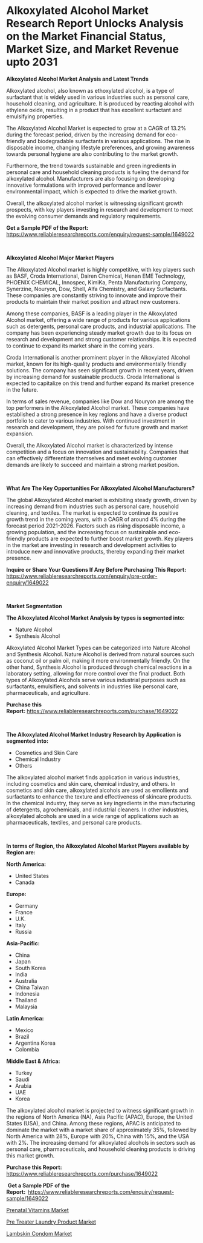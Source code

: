 <p><h1>Alkoxylated Alcohol Market Research Report Unlocks Analysis on the Market Financial Status, Market Size, and Market Revenue upto 2031</h1></p><p><strong>Alkoxylated Alcohol Market Analysis and Latest Trends</strong></p>
<p><p>Alkoxylated alcohol, also known as ethoxylated alcohol, is a type of surfactant that is widely used in various industries such as personal care, household cleaning, and agriculture. It is produced by reacting alcohol with ethylene oxide, resulting in a product that has excellent surfactant and emulsifying properties.</p><p>The Alkoxylated Alcohol Market is expected to grow at a CAGR of 13.2% during the forecast period, driven by the increasing demand for eco-friendly and biodegradable surfactants in various applications. The rise in disposable income, changing lifestyle preferences, and growing awareness towards personal hygiene are also contributing to the market growth.</p><p>Furthermore, the trend towards sustainable and green ingredients in personal care and household cleaning products is fueling the demand for alkoxylated alcohol. Manufacturers are also focusing on developing innovative formulations with improved performance and lower environmental impact, which is expected to drive the market growth.</p><p>Overall, the alkoxylated alcohol market is witnessing significant growth prospects, with key players investing in research and development to meet the evolving consumer demands and regulatory requirements.</p></p>
<p><strong>Get a Sample PDF of the Report:&nbsp;</strong> <a href="https://www.reliableresearchreports.com/enquiry/request-sample/1649022">https://www.reliableresearchreports.com/enquiry/request-sample/1649022</a></p>
<p>&nbsp;</p>
<p><strong>Alkoxylated Alcohol Major Market Players</strong></p>
<p><p>The Alkoxylated Alcohol market is highly competitive, with key players such as BASF, Croda International, Dairen Chemical, Henan EME Technology, PHOENIX CHEMICAL, Innospec, KimiKa, Penta Manufacturing Company, Synerzine, Nouryon, Dow, Shell, Alfa Chemistry, and Galaxy Surfactants. These companies are constantly striving to innovate and improve their products to maintain their market position and attract new customers.</p><p>Among these companies, BASF is a leading player in the Alkoxylated Alcohol market, offering a wide range of products for various applications such as detergents, personal care products, and industrial applications. The company has been experiencing steady market growth due to its focus on research and development and strong customer relationships. It is expected to continue to expand its market share in the coming years.</p><p>Croda International is another prominent player in the Alkoxylated Alcohol market, known for its high-quality products and environmentally friendly solutions. The company has seen significant growth in recent years, driven by increasing demand for sustainable products. Croda International is expected to capitalize on this trend and further expand its market presence in the future.</p><p>In terms of sales revenue, companies like Dow and Nouryon are among the top performers in the Alkoxylated Alcohol market. These companies have established a strong presence in key regions and have a diverse product portfolio to cater to various industries. With continued investment in research and development, they are poised for future growth and market expansion.</p><p>Overall, the Alkoxylated Alcohol market is characterized by intense competition and a focus on innovation and sustainability. Companies that can effectively differentiate themselves and meet evolving customer demands are likely to succeed and maintain a strong market position.</p></p>
<p>&nbsp;</p>
<p><strong>What Are The Key Opportunities For Alkoxylated Alcohol Manufacturers?</strong></p>
<p><p>The global Alkoxylated Alcohol market is exhibiting steady growth, driven by increasing demand from industries such as personal care, household cleaning, and textiles. The market is expected to continue its positive growth trend in the coming years, with a CAGR of around 4% during the forecast period 2021-2026. Factors such as rising disposable income, a growing population, and the increasing focus on sustainable and eco-friendly products are expected to further boost market growth. Key players in the market are investing in research and development activities to introduce new and innovative products, thereby expanding their market presence.</p></p>
<p><strong>Inquire or Share Your Questions If Any Before Purchasing This Report:</strong> <a href="https://www.reliableresearchreports.com/enquiry/pre-order-enquiry/1649022">https://www.reliableresearchreports.com/enquiry/pre-order-enquiry/1649022</a></p>
<p>&nbsp;</p>
<p><strong>Market Segmentation</strong></p>
<p><strong>The Alkoxylated Alcohol Market Analysis by types is segmented into:</strong></p>
<p><ul><li>Nature Alcohol</li><li>Synthesis Alcohol</li></ul></p>
<p><p>Alkoxylated Alcohol Market Types can be categorized into Nature Alcohol and Synthesis Alcohol. Nature Alcohol is derived from natural sources such as coconut oil or palm oil, making it more environmentally friendly. On the other hand, Synthesis Alcohol is produced through chemical reactions in a laboratory setting, allowing for more control over the final product. Both types of Alkoxylated Alcohols serve various industrial purposes such as surfactants, emulsifiers, and solvents in industries like personal care, pharmaceuticals, and agriculture.</p></p>
<p><strong>Purchase this Report:&nbsp;</strong><a href="https://www.reliableresearchreports.com/purchase/1649022">https://www.reliableresearchreports.com/purchase/1649022</a></p>
<p>&nbsp;</p>
<p><strong>The Alkoxylated Alcohol Market Industry Research by Application is segmented into:</strong></p>
<p><ul><li>Cosmetics and Skin Care</li><li>Chemical Industry</li><li>Others</li></ul></p>
<p><p>The alkoxylated alcohol market finds application in various industries, including cosmetics and skin care, chemical industry, and others. In cosmetics and skin care, alkoxylated alcohols are used as emollients and surfactants to enhance the texture and effectiveness of skincare products. In the chemical industry, they serve as key ingredients in the manufacturing of detergents, agrochemicals, and industrial cleaners. In other industries, alkoxylated alcohols are used in a wide range of applications such as pharmaceuticals, textiles, and personal care products.</p></p>
<p>&nbsp;</p>
<p><strong>In terms of Region, the Alkoxylated Alcohol Market Players available by Region are:</strong></p>
<p>
    <p> <strong> North America: </strong>
        <ul>
            <li>United States</li>
            <li>Canada</li>
        </ul>
        </p> 
    <p> <strong> Europe: </strong>
        <ul>
            <li>Germany</li>
            <li>France</li>
            <li>U.K.</li>
            <li>Italy</li>
            <li>Russia</li>
        </ul>
        </p> 
    <p> <strong> Asia-Pacific: </strong>
        <ul>
            <li>China</li>
            <li>Japan</li>
            <li>South Korea</li>
            <li>India</li>
            <li>Australia</li>
            <li>China Taiwan</li>
            <li>Indonesia</li>
            <li>Thailand</li>
            <li>Malaysia</li>
        </ul>
        </p> 
    <p> <strong> Latin America: </strong>
        <ul>
            <li>Mexico</li>
            <li>Brazil</li>
            <li>Argentina Korea</li>
            <li>Colombia</li>
        </ul>
        </p> 
    <p> <strong> Middle East & Africa: </strong>
        <ul>
            <li>Turkey</li>
            <li>Saudi</li>
            <li>Arabia</li>
            <li>UAE</li>
            <li>Korea</li>
        </ul>
    </p>
    </p>
<p><p>The alkoxylated alcohol market is projected to witness significant growth in the regions of North America (NA), Asia Pacific (APAC), Europe, the United States (USA), and China. Among these regions, APAC is anticipated to dominate the market with a market share of approximately 35%, followed by North America with 28%, Europe with 20%, China with 15%, and the USA with 2%. The increasing demand for alkoxylated alcohols in sectors such as personal care, pharmaceuticals, and household cleaning products is driving this market growth.</p></p>
<p><strong>Purchase this Report: </strong><a href="https://www.reliableresearchreports.com/purchase/1649022">https://www.reliableresearchreports.com/purchase/1649022</a></p>
<p>&nbsp;<strong>Get a Sample PDF of the Report:&nbsp;&nbsp;</strong><a href="https://www.reliableresearchreports.com/enquiry/request-sample/1649022">https://www.reliableresearchreports.com/enquiry/request-sample/1649022</a></p>
<p><strong></strong></p>
<p><p><a href="https://view.publitas.com/reportprime-1/prenatal-vitamins-market-size-market-trends-and-growth-outlook-forecasted-for-period-from-2023-to-2030/">Prenatal Vitamins Market</a></p><p><a href="https://view.publitas.com/reportprime-1/pre-treater-laundry-product-market-analysis-and-market-size-global-industry-overview-market-segmentation-and-forecast-2023-to-2030/">Pre Treater Laundry Product Market</a></p><p><a href="https://view.publitas.com/reportprime-1/lambskin-condom-market-offer-valuable-insights-into-market-size-market-share-market-trends-and-projections-spanning-from-2023-to-2030/">Lambskin Condom Market</a></p></p>
